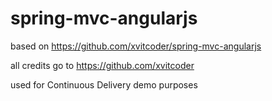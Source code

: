 spring-mvc-angularjs
====================

based on https://github.com/xvitcoder/spring-mvc-angularjs

all credits go to https://github.com/xvitcoder

used for Continuous Delivery demo purposes